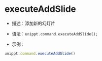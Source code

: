 # executeAddSlide

<backTop />

- 描述：添加新的幻灯片

- 语法：`unippt.command.executeAddSlide();`

- 示例：
```js 
unippt.command.executeAddSlide()
```
